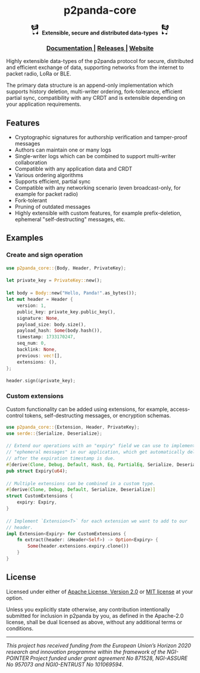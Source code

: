 <h1 align="center">p2panda-core</h1>

<div align="center">
  <img src="https://raw.githubusercontent.com/p2panda/.github/main/assets/panda-left.gif" width="auto" height="30px">
  <strong>Extensible, secure and distributed data-types</strong>
  <img src="https://raw.githubusercontent.com/p2panda/.github/main/assets/panda-right.gif" width="auto" height="30px">
</div>

<div align="center">
  <h3>
    <a href="https://docs.rs/p2panda-core">
      Documentation
    </a>
    <span> | </span>
    <a href="https://github.com/p2panda/p2panda/releases">
      Releases
    </a>
    <span> | </span>
    <a href="https://p2panda.org">
      Website
    </a>
  </h3>
</div>

Highly extensible data-types of the p2panda protocol for secure, distributed and efficient
exchange of data, supporting networks from the internet to packet radio, LoRa or BLE. 

The primary data structure is an append-only implementation which supports history deletion,
multi-writer ordering, fork-tolerance, efficient partial sync, compatibility with any CRDT and is
extensible depending on your application requirements.

## Features

- Cryptographic signatures for authorship verification and tamper-proof messages
- Authors can maintain one or many logs
- Single-writer logs which can be combined to support multi-writer collaboration
- Compatible with any application data and CRDT
- Various ordering algorithms
- Supports efficient, partial sync
- Compatible with any networking scenario (even broadcast-only, for example for packet radio)
- Fork-tolerant
- Pruning of outdated messages
- Highly extensible with custom features, for example prefix-deletion, ephemeral
  "self-destructing" messages, etc.

## Examples

### Create and sign operation

```rust
use p2panda_core::{Body, Header, PrivateKey};

let private_key = PrivateKey::new();

let body = Body::new("Hello, Panda!".as_bytes());
let mut header = Header {
    version: 1,
    public_key: private_key.public_key(),
    signature: None,
    payload_size: body.size(),
    payload_hash: Some(body.hash()),
    timestamp: 1733170247,
    seq_num: 0,
    backlink: None,
    previous: vec![],
    extensions: (),
};

header.sign(&private_key);
```

### Custom extensions

Custom functionality can be added using extensions, for example, access-control
tokens, self-destructing messages, or encryption schemas.

```rust
use p2panda_core::{Extension, Header, PrivateKey};
use serde::{Serialize, Deserialize};

// Extend our operations with an "expiry" field we can use to implement
// "ephemeral messages" in our application, which get automatically deleted
// after the expiration timestamp is due.
#[derive(Clone, Debug, Default, Hash, Eq, PartialEq, Serialize, Deserialize)]
pub struct Expiry(u64);

// Multiple extensions can be combined in a custom type.
#[derive(Clone, Debug, Default, Serialize, Deserialize)]
struct CustomExtensions {
    expiry: Expiry,
}

// Implement `Extension<T>` for each extension we want to add to our
// header.
impl Extension<Expiry> for CustomExtensions {
    fn extract(header: &Header<Self>) -> Option<Expiry> {
        Some(header.extensions.expiry.clone())
    }
}
```

## License

Licensed under either of [Apache License, Version 2.0] or [MIT license] at your option.

Unless you explicitly state otherwise, any contribution intentionally submitted for inclusion in
p2panda by you, as defined in the Apache-2.0 license, shall be dual licensed as above, without any
additional terms or conditions.

[Apache License, Version 2.0]: https://github.com/p2panda/p2panda/blob/main/LICENSES/Apache-2.0.txt
[MIT license]: https://github.com/p2panda/p2panda/blob/main/LICENSES/MIT.txt

---

_This project has received funding from the European Union’s Horizon 2020
research and innovation programme within the framework of the NGI-POINTER
Project funded under grant agreement No 871528, NGI-ASSURE No 957073 and
NGI0-ENTRUST No 101069594_.
